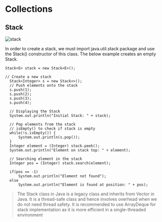 # Collections

## Stack

![stack](https://github.com/user-attachments/assets/4ecb3ec8-bc64-4624-8225-df67bf14a341)

In order to create a stack, we must import java.util.stack package and use the Stack() constructor of this class. The below example creates an empty Stack.

```Stack<E> stack = new Stack<E>();```

```
// Create a new stack
  Stack<Integer> s = new Stack<>();
  // Push elements onto the stack
  s.push(1);
  s.push(2);
  s.push(3);
  s.push(4); 
  
  // Displaying the Stack
  System.out.println("Initial Stack: " + stack);
  
  // Pop elements from the stack
  // isEmpty() to check if stack is empty
  while(!s.isEmpty()) {
      System.out.println(s.pop());
  }
  Integer element = (Integer) stack.peek();
  System.out.println("Element on stack top: " + element);

  // Searching element in the stack
  Integer pos = (Integer) stack.search(element);

  if(pos == -1)
      System.out.println("Element not found");
  else
      System.out.println("Element is found at position: " + pos);
```


> The Stack class in Java is a legacy class and inherits from Vector in Java. It is a thread-safe class and hence involves overhead when we do not need thread safety. It is recommended to use ArrayDeque for stack implementation as it is more efficient in a single-threaded environment

